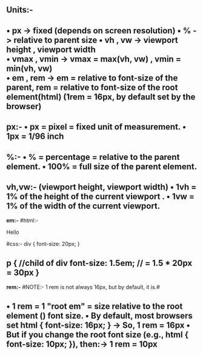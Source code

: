 **Units:-**
----------------------------------------------------------------------------------------------
• px             -> fixed (depends on screen resolution)
• %              -> relative to parent size
• vh , vw        -> viewport height , viewport width  
• vmax , vmin    -> vmax = max(vh, vw) , vmin = min(vh, vw)   
• em , rem       -> em = relative to font-size of the parent, rem = relative to font-size of the root element(html)  (1rem = 16px, by default set by the browser)
----------------------------------------------------------------------------------------------
**px:-** 
• px = pixel = fixed unit of measurement.
• 1px = 1/96 inch
----------------------------------------------------------------------------------------------
**%:-**
• % = percentage = relative to the parent element.
• 100% = full size of the parent element.
----------------------------------------------------------------------------------------------
**vh,vw:-** (viewport height, viewport width)
• 1vh = 1% of the height of the current viewport .
• 1vw = 1% of the width of the current viewport.
----------------------------------------------------------------------------------------------
**em:-**
#html:- 
<div> 
  <p>Hello<p> 
</div>

#css:-
div {
  font-size: 20px;
}

p {         //child of div
  font-size: 1.5em;   // = 1.5 * 20px = 30px 
}
----------------------------------------------------------------------------------------------
**rem:-**
#NOTE:- 1 rem is not always 16px, but by default, it is.#

• 1 rem = 1 "root em" = size relative to the root element (<html>) font size.
• By default, most browsers set html { font-size: 16px; } → So, 1 rem = 16px
• But if you change the root font size (e.g., html { font-size: 10px; }), then:→ 1 rem = 10px
----------------------------------------------------------------------------------------------